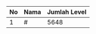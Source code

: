 | No | Nama            | Jumlah Level |
|----|-----------------|--------------|
| 1  | #    |    5648        |
